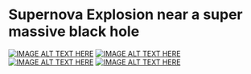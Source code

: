 # Supernova Explosion near a super massive black hole
[![IMAGE ALT TEXT HERE](http://img.youtube.com/vi/5kXD4qmsFtg/0.jpg)](http://www.youtube.com/watch?v=5kXD4qmsFtg)
[![IMAGE ALT TEXT HERE](http://img.youtube.com/vi/tP8XGKUFfLs/0.jpg)](http://www.youtube.com/watch?v=tP8XGKUFfLs)
[![IMAGE ALT TEXT HERE](http://img.youtube.com/vi/a8NUhJIenwY/0.jpg)](http://www.youtube.com/watch?v=a8NUhJIenwY)
[![IMAGE ALT TEXT HERE](http://img.youtube.com/vi/Ws7CjdDCNG4/0.jpg)](http://www.youtube.com/watch?v=Ws7CjdDCNG4)
